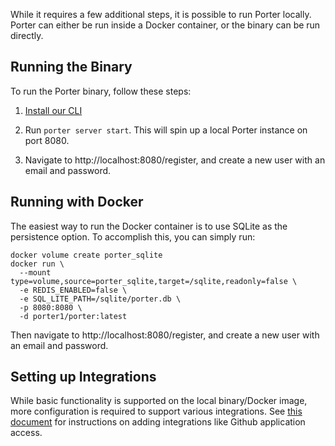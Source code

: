 While it requires a few additional steps, it is possible to run Porter locally. Porter can either be run inside a Docker container, or the binary can be run directly.

## Running the Binary

To run the Porter binary, follow these steps: 

1. [Install our CLI](https://docs.porter.run/docs/cli-documentation#installation)

2. Run `porter server start`. This will spin up a local Porter instance on port 8080.

3. Navigate to http://localhost:8080/register, and create a new user with an email and password. 

## Running with Docker

The easiest way to run the Docker container is to use SQLite as the persistence option. To accomplish this, you can simply run:

```
docker volume create porter_sqlite
docker run \
  --mount type=volume,source=porter_sqlite,target=/sqlite,readonly=false \
  -e REDIS_ENABLED=false \
  -e SQL_LITE_PATH=/sqlite/porter.db \
  -p 8080:8080 \
  -d porter1/porter:latest
```

Then navigate to http://localhost:8080/register, and create a new user with an email and password. 

## Setting up Integrations

While basic functionality is supported on the local binary/Docker image, more configuration is required to support various integrations. See [this document](https://docs.porter.run/docs/sso) for instructions on adding integrations like Github application access.
